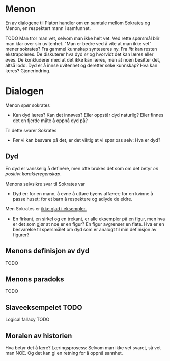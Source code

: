 Menon
=====
En av dialogene til Platon handler om en samtale mellom Sokrates og Menon, en
respektert mann i samfunnet.

TODO
Man tror man vet, selvom man ikke helt vet.
Ved rette spørsmål blir man klar over sin uvitenhet.
"Man er bedre ved å vite at man ikke vet" mener sokrates?
Fra gammel kunnskap synteseres ny. Fra *litt* kan resten ekstrapoleres.
De diskuterer hva dyd *er* og hvorvidt det kan læres eller øves.
De konkluderer med at det ikke kan læres, men at noen besitter det, altså lodd.
Dyd er å innse uvitenhet og deretter søke kunnskap?
Hva kan læres? Gjenerindring.

Dialogen
========
Menon spør sokrates

- Kan dyd læres? Kan det innøves? Eller oppstår dyd naturlig?
  Eller finnes det en fjerde måte å oppnå dyd på?

Til dette svarer Sokrates

- Før vi kan besvare på det, er det viktig at vi spør oss selv:
  Hva er dyd?

Dyd
---
En dyd er vanskelig å definére, men ofte brukes det som om det
betyr *en positivt karakteregenskap*.

Menons selvsikre svar til Sokrates var

- Dyd er: for en mann, å evne å utføre byens affærer; for en kvinne å passe
  huset; for et barn å respektere og adlyde de eldre.

Men Sokrates er [ikke glad i eksempler.](http://existentialcomics.com/comic/153)

- En firkant, en sirkel og en trekant, er alle eksempler på en figur, men hva
  er det som gjør at noe er en figur? En figur avgrenser en flate.
  Hva er en besvarelse til spørsmålet om dyd som er analogt til min
  definisjon av figurer?

Menons definisjon av dyd
------------------------
TODO

Menons paradoks
---------------
TODO

Slaveeksempelet TODO
---------------
Logical fallacy TODO

Moralen av historien
--------------------
Hva betyr det å lære?
Læringsprosess: Selvom man ikke vet svaret, så vet man NOE.
Og det kan gi en retning for å oppnå sannhet.
